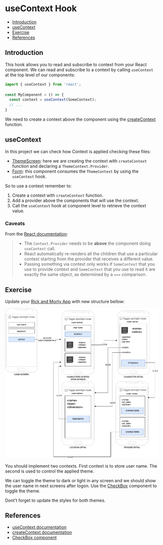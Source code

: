 # useContext Hook

- [Introduction](#introduction)
- [useContext](#useContext)
- [Exercise](#exercise)
- [References](#references)

## Introduction

This hook allows you to read and subscribe to context from your React component. We can read and subscribe to a context by calling `useContext` at the top level of our components:

```js
import { useContext } from 'react';

const MyComponent = () => {
  const context = useContext(SomeContext);
  // ...
}
```

We need to create a context above the component using the [createContext](https://react.dev/reference/react/createContext) function.

## useContext

In this project we can check how Context is applied checking these files:

- [ThemeScreen](./src/screens/ThemeScreen.js): here we are creating the context with `createContext` function and declaring a `ThemeContext.Provider`.
- [Form](./src/components/Form.js): this component consumes the `ThemeContext` by using the `useContext` hook.

So to use a context remember to:

1. Create a context with `createContext` function.
2. Add a provider above the components that will use the context.
3. Call the `useContext` hook at component level to retrieve the context value.

### Caveats
From the [React documentation](https://react.dev/reference/react/useContext#caveats):
> - The `Context.Provider` needs to be **above** the component doing `useContext` call.
> - React automatically re-renders all the children that use a particular context starting from the provider that receives a different value.
> - Passing something via context only works if `SomeContext` that you use to provide context and `SomeContext` that you use to read it are exactly the same object, as determined by a `===` comparison.

## Exercise

Update your [Rick and Morty App](../08-consuming-a-rest-api/README.md#exercise) with new structure bellow:

![Exercise](../assets/exerciseMockExtended.drawio.png)

You should implement two contexts. First context is to store user name. The second is used to control the applied theme.

We can toggle the theme to dark or light in any screen and we should show the user name in next screens after logon. Use the [CheckBox](https://reactnative.dev/docs/checkbox.html) component to toggle the theme.

Dont't forget to update the styles for both themes.

## References
- [useContext documentation](https://react.dev/reference/react/useContext)
- [createContext documentation](https://react.dev/reference/react/createContext)
- [CheckBox component](https://reactnative.dev/docs/checkbox.html)